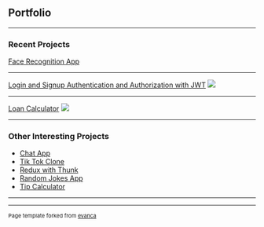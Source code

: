 ## Portfolio

---

### Recent Projects 

[Face Recognition App](https://github.com/The-Accolade/Face-Recoginiton-App)


---
[Login and Signup Authentication and Authorization with JWT](https://github.com/The-Accolade/LoginAuthenticationAndAuthorizationWithJWT-PERN)
<img src="images/dummy_thumbnail.jpg?raw=true"/>

---
[Loan Calculator](https://github.com/The-Accolade/loan-calculator)
<img src="images/dummy_thumbnail.jpg?raw=true"/>

---

### Other Interesting Projects

- [Chat App](https://github.com/The-Accolade/Chat)
- [Tik Tok Clone](https://github.com/The-Accolade/tik-tok-clone)
- [Redux with Thunk](https://github.com/The-Accolade/asynchronous-redux-with-thunk)
- [Random Jokes App](https://github.com/The-Accolade/random-jokes)
- [Tip Calculator](https://github.com/The-Accolade/tip-calculator)

---




---
<p style="font-size:11px">Page template forked from <a href="https://github.com/evanca/quick-portfolio">evanca</a></p>
<!-- Remove above link if you don't want to attibute -->

